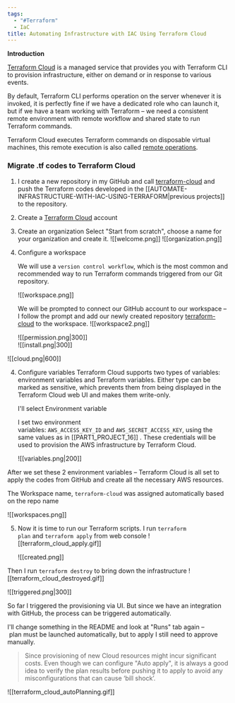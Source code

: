 ```yaml
---
tags:
  - "#Terraform"
  - IaC
title: Automating Infrastructure with IAC Using Terraform Cloud
---
```

<!--# AUTOMATE-INFRASTRUCTURE-WITH-IAC-USING-TERRAFORM-PART4 -->

<!-- THIS WAS NOT DONE, NEED TO REDO MAYBE
Now it is time to run our Terrafrom scripts, but in our previous project which was [project 18](https://www.darey.io/docs/automate-infrastructure-with-iac-using-terraform-part-3-refactoring/), we talked about using Packer to build our images, and Ansible to configure the infrastructure, so for that we are going to make few changes to our our existing [respository](https://github.com/darey-devops/PBL-project-18.git) from Project 18.

The files that would be Addedd is;

- AMI: for building packer images
- Ansible: for Ansible scripts to configure the infrastucture

Before you proceed ensure you have the following tools installed on your local machine;

- [packer](https://learn.hashicorp.com/tutorials/packer/get-started-install-cli)
- [Ansible](https://docs.ansible.com/ansible/latest/installation_guide/intro_installation.html)

Refer to this [repository](https://github.com/darey-devops/PBL-project-19.git) for guidiance on how to refactor your enviroment to meet the new changes above and ensure you go through the README.md file.

-->


**Introduction**

[Terraform Cloud](https://www.terraform.io/cloud) is a managed service that provides you with Terraform CLI to provision infrastructure, either on demand or in response to various events.

By default, Terraform CLI performs operation on the server whenever it is invoked, it is perfectly fine if we have a dedicated role who can launch it, but if we have a team working with Terraform – we need a consistent remote environment with remote workflow and shared state to run Terraform commands.

Terraform Cloud executes Terraform commands on disposable virtual machines, this remote execution is also called [remote operations](https://www.terraform.io/docs/cloud/run/index.html).


### Migrate .tf codes to Terraform Cloud

1. I create a new repository in my GitHub and call [terraform-cloud](https://github.com/hectorproko/terraform-cloud) and push the Terraform codes developed in the [[AUTOMATE-INFRASTRUCTURE-WITH-IAC-USING-TERRAFORM|previous projects]] to the repository.
   
2. Create a [Terraform Cloud](https://www.terraform.io/cloud) account

3. Create an organization
   Select "Start from scratch", choose a name for your organization and create it.
   ![[welcome.png]]
   ![[organization.png]]

3. Configure a workspace
   
   We will use a `version control workflow`, which is the most common and recommended way to run Terraform commands triggered from our Git repository.
   
   ![[workspace.png]]
   
   We will be prompted to connect our GitHub account to our workspace – I follow the prompt and add our newly created repository [terraform-cloud](https://github.com/hectorproko/terraform-cloud)  to the workspace.
   ![[workspace2.png]]
   
   
   ![[permission.png|300]]  
   ![[install.png|300]]  

  ![[cloud.png|600]]

4. Configure variables
   Terraform Cloud supports two types of variables: environment variables and Terraform variables. Either type can be marked as sensitive, which prevents them from being displayed in the Terraform Cloud web UI and makes them write-only.
   
   I'll select Environment variable  

   I set two environment variables: `AWS_ACCESS_KEY_ID` and `AWS_SECRET_ACCESS_KEY`, using the same values as in [[PART1_PROJECT_16]] . These credentials will be used to provision the AWS infrastructure by Terraform Cloud.
   
   ![[variables.png|200]]

  After we set these 2 environment variables – Terraform Cloud is all set to apply the codes from GitHub and create all the necessary AWS resources.

  The Workspace name, `terraform-cloud` was assigned automatically based on the repo name

  ![[workspaces.png]]

5. Now it is time to run our Terraform scripts. I run `terraform plan` and `terraform apply` from web console
   ![[terraform_cloud_apply.gif]]
   
   ![[created.png]]  

Then I run `terraform destroy` to bring down the infrastructure
![[terraform_cloud_destroyed.gif]]

![[triggered.png|300]]

So far I triggered the provisioning via UI. But since we have an integration with GitHub, the process can be triggered automatically.

I'll change something in the README and look at "Runs" tab again – plan must be launched automatically, but to apply I still need to approve manually. 

> Since provisioning of new Cloud resources might incur significant costs. Even though we can configure "Auto apply", it is always a good idea to verify the plan results before pushing it to apply to avoid any misconfigurations that can cause ‘bill shock’.

![[terraform_cloud_autoPlanning.gif]]



